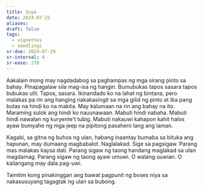 ```yaml
---
title: Suya
date: 2024-07-25
aliases: 
draft: false
tags:
  - vignettes
  - seedlings
sr-due: 2024-07-29
sr-interval: 4
sr-ease: 270
---
```

Aakalain mong may nagdadabog sa paghampas ng mga sirang pinto sa bahay. Pinapagalaw sila mag-isa ng hangin. Bumubukas tapos sasara tapos bubukas ulit. Tapos, sasara. Ikinandado ko na lahat ng bintana, pero malakas pa rin ang hanging nakakasingit sa mga gilid ng pinto at iba pang butas na hindi ko na makita. May kalumaan na rin ang bahay na ito. Maraming sulok ang hindi ko nauunawaan. Mabuti hindi nabaha. Mabuti hindi nawalan ng kuryente't tubig. Mabuti nakauwi kahapon kahit halos ayaw bumyahe ng mga jeep na pipitong pasahero lang ang laman.

Kagabi, sa gitna ng buhos ng ulan, habang inaantay bumaba sa bituka ang hapunan, may dumaang magbabalot. Naglalakad. Sige sa pagsigaw. Parang mas malakas kaysa dati. Parang sigaw ng taong handang maglakad sa ulan magdamag. Parang sigaw ng taong ayaw umuwi. O walang uuwian. O kailangang may dala pag-uwi.

Taimtim kong pinakinggan ang bawat pagpunit ng boses niya sa nakasusuyang tagagtak ng ulan sa bubong.
